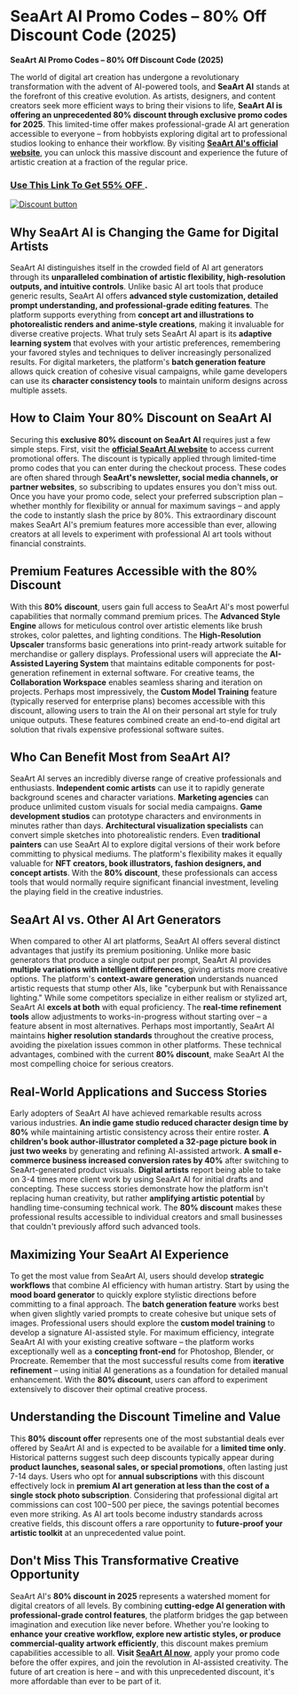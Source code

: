 # SeaArt AI Promo Codes – 80% Off Discount Code (2025)
**SeaArt AI Promo Codes – 80% Off Discount Code (2025)**

The world of digital art creation has undergone a revolutionary transformation with the advent of AI-powered tools, and **SeaArt AI** stands at the forefront of this creative evolution. As artists, designers, and content creators seek more efficient ways to bring their visions to life, **SeaArt AI is offering an unprecedented 80% discount through exclusive promo codes for 2025**. This limited-time offer makes professional-grade AI art generation accessible to everyone – from hobbyists exploring digital art to professional studios looking to enhance their workflow. By visiting **[SeaArt AI's official website](https://www.seaart.ai/?via=abdul-kareem)**, you can unlock this massive discount and experience the future of artistic creation at a fraction of the regular price.




### [Use This Link To Get 55% OFF ](https://www.seaart.ai/?via=abdul-kareem).


[![Discount button](https://github.com/user-attachments/assets/e5cb2122-5258-4331-bbff-048ba1ae5555)](https://www.seaart.ai/?via=abdul-kareem)



## **Why SeaArt AI is Changing the Game for Digital Artists**

SeaArt AI distinguishes itself in the crowded field of AI art generators through its **unparalleled combination of artistic flexibility, high-resolution outputs, and intuitive controls**. Unlike basic AI art tools that produce generic results, SeaArt AI offers **advanced style customization, detailed prompt understanding, and professional-grade editing features**. The platform supports everything from **concept art and illustrations to photorealistic renders and anime-style creations**, making it invaluable for diverse creative projects. What truly sets SeaArt AI apart is its **adaptive learning system** that evolves with your artistic preferences, remembering your favored styles and techniques to deliver increasingly personalized results. For digital marketers, the platform's **batch generation feature** allows quick creation of cohesive visual campaigns, while game developers can use its **character consistency tools** to maintain uniform designs across multiple assets.

## **How to Claim Your 80% Discount on SeaArt AI**

Securing this **exclusive 80% discount on SeaArt AI** requires just a few simple steps. First, visit the **[official SeaArt AI website](https://www.seaart.ai/?via=abdul-kareem)** to access current promotional offers. The discount is typically applied through limited-time promo codes that you can enter during the checkout process. These codes are often shared through **SeaArt's newsletter, social media channels, or partner websites**, so subscribing to updates ensures you don't miss out. Once you have your promo code, select your preferred subscription plan – whether monthly for flexibility or annual for maximum savings – and apply the code to instantly slash the price by 80%. This extraordinary discount makes SeaArt AI's premium features more accessible than ever, allowing creators at all levels to experiment with professional AI art tools without financial constraints.

## **Premium Features Accessible with the 80% Discount**

With this **80% discount**, users gain full access to SeaArt AI's most powerful capabilities that normally command premium prices. The **Advanced Style Engine** allows for meticulous control over artistic elements like brush strokes, color palettes, and lighting conditions. The **High-Resolution Upscaler** transforms basic generations into print-ready artwork suitable for merchandise or gallery displays. Professional users will appreciate the **AI-Assisted Layering System** that maintains editable components for post-generation refinement in external software. For creative teams, the **Collaboration Workspace** enables seamless sharing and iteration on projects. Perhaps most impressively, the **Custom Model Training** feature (typically reserved for enterprise plans) becomes accessible with this discount, allowing users to train the AI on their personal art style for truly unique outputs. These features combined create an end-to-end digital art solution that rivals expensive professional software suites.

## **Who Can Benefit Most from SeaArt AI?**

SeaArt AI serves an incredibly diverse range of creative professionals and enthusiasts. **Independent comic artists** can use it to rapidly generate background scenes and character variations. **Marketing agencies** can produce unlimited custom visuals for social media campaigns. **Game development studios** can prototype characters and environments in minutes rather than days. **Architectural visualization specialists** can convert simple sketches into photorealistic renders. Even **traditional painters** can use SeaArt AI to explore digital versions of their work before committing to physical mediums. The platform's flexibility makes it equally valuable for **NFT creators, book illustrators, fashion designers, and concept artists**. With the **80% discount**, these professionals can access tools that would normally require significant financial investment, leveling the playing field in the creative industries.

## **SeaArt AI vs. Other AI Art Generators**

When compared to other AI art platforms, SeaArt AI offers several distinct advantages that justify its premium positioning. Unlike more basic generators that produce a single output per prompt, SeaArt AI provides **multiple variations with intelligent differences**, giving artists more creative options. The platform's **context-aware generation** understands nuanced artistic requests that stump other AIs, like "cyberpunk but with Renaissance lighting." While some competitors specialize in either realism or stylized art, SeaArt AI **excels at both** with equal proficiency. The **real-time refinement tools** allow adjustments to works-in-progress without starting over – a feature absent in most alternatives. Perhaps most importantly, SeaArt AI maintains **higher resolution standards** throughout the creative process, avoiding the pixelation issues common in other platforms. These technical advantages, combined with the current **80% discount**, make SeaArt AI the most compelling choice for serious creators.

## **Real-World Applications and Success Stories**

Early adopters of SeaArt AI have achieved remarkable results across various industries. **An indie game studio reduced character design time by 80%** while maintaining artistic consistency across their entire roster. **A children's book author-illustrator completed a 32-page picture book in just two weeks** by generating and refining AI-assisted artwork. **A small e-commerce business increased conversion rates by 40%** after switching to SeaArt-generated product visuals. **Digital artists** report being able to take on 3-4 times more client work by using SeaArt AI for initial drafts and concepting. These success stories demonstrate how the platform isn't replacing human creativity, but rather **amplifying artistic potential** by handling time-consuming technical work. The **80% discount** makes these professional results accessible to individual creators and small businesses that couldn't previously afford such advanced tools.

## **Maximizing Your SeaArt AI Experience**

To get the most value from SeaArt AI, users should develop **strategic workflows** that combine AI efficiency with human artistry. Start by using the **mood board generator** to quickly explore stylistic directions before committing to a final approach. The **batch generation feature** works best when given slightly varied prompts to create cohesive but unique sets of images. Professional users should explore the **custom model training** to develop a signature AI-assisted style. For maximum efficiency, integrate SeaArt AI with your existing creative software – the platform works exceptionally well as a **concepting front-end** for Photoshop, Blender, or Procreate. Remember that the most successful results come from **iterative refinement** – using initial AI generations as a foundation for detailed manual enhancement. With the **80% discount**, users can afford to experiment extensively to discover their optimal creative process.

## **Understanding the Discount Timeline and Value**

This **80% discount offer** represents one of the most substantial deals ever offered by SeaArt AI and is expected to be available for a **limited time only**. Historical patterns suggest such deep discounts typically appear during **product launches, seasonal sales, or special promotions**, often lasting just 7-14 days. Users who opt for **annual subscriptions** with this discount effectively lock in **premium AI art generation at less than the cost of a single stock photo subscription**. Considering that professional digital art commissions can cost $100-$500 per piece, the savings potential becomes even more striking. As AI art tools become industry standards across creative fields, this discount offers a rare opportunity to **future-proof your artistic toolkit** at an unprecedented value point.

## **Don't Miss This Transformative Creative Opportunity**

SeaArt AI's **80% discount in 2025** represents a watershed moment for digital creators of all levels. By combining **cutting-edge AI generation with professional-grade control features**, the platform bridges the gap between imagination and execution like never before. Whether you're looking to **enhance your creative workflow, explore new artistic styles, or produce commercial-quality artwork efficiently**, this discount makes premium capabilities accessible to all. **Visit [SeaArt AI now](https://www.seaart.ai/?via=abdul-kareem)**, apply your promo code before the offer expires, and join the revolution in AI-assisted creativity. The future of art creation is here – and with this unprecedented discount, it's more affordable than ever to be part of it.
